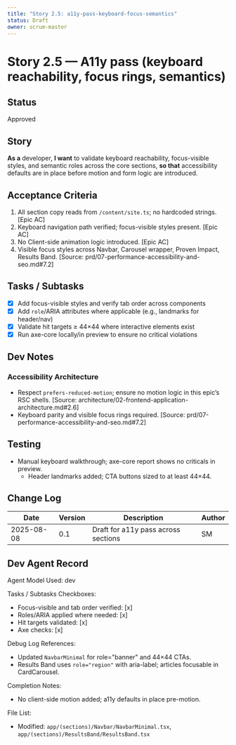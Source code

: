 ```yaml
---
title: "Story 2.5: a11y-pass-keyboard-focus-semantics"
status: Draft
owner: scrum-master
---
```


# Story 2.5 — A11y pass (keyboard reachability, focus rings, semantics)

## Status
Approved

## Story
**As a** developer,
**I want** to validate keyboard reachability, focus-visible styles, and semantic roles across the core sections,
**so that** accessibility defaults are in place before motion and form logic are introduced.

## Acceptance Criteria
1. All section copy reads from `/content/site.ts`; no hardcoded strings. [Epic AC]
2. Keyboard navigation path verified; focus-visible styles present. [Epic AC]
3. No Client-side animation logic introduced. [Epic AC]
4. Visible focus styles across Navbar, Carousel wrapper, Proven Impact, Results Band. [Source: prd/07-performance-accessibility-and-seo.md#7.2]

## Tasks / Subtasks
- [x] Add focus-visible styles and verify tab order across components
- [x] Add `role`/ARIA attributes where applicable (e.g., landmarks for header/nav)
- [x] Validate hit targets ≥ 44×44 where interactive elements exist
- [x] Run axe-core locally/in preview to ensure no critical violations

## Dev Notes

### Accessibility Architecture
- Respect `prefers-reduced-motion`; ensure no motion logic in this epic’s RSC shells. [Source: architecture/02-frontend-application-architecture.md#2.6]
- Keyboard parity and visible focus rings required. [Source: prd/07-performance-accessibility-and-seo.md#7.2]

## Testing
- Manual keyboard walkthrough; axe-core report shows no criticals in preview.
  - Header landmarks added; CTA buttons sized to at least 44×44.

## Change Log
| Date       | Version | Description                         | Author |
|------------|---------|-------------------------------------|--------|
| 2025-08-08 | 0.1     | Draft for a11y pass across sections | SM     |

## Dev Agent Record
Agent Model Used: dev

Tasks / Subtasks Checkboxes:
- Focus-visible and tab order verified: [x]
- Roles/ARIA applied where needed: [x]
- Hit targets validated: [x]
- Axe checks: [x]

Debug Log References:
- Updated `NavbarMinimal` for role="banner" and 44×44 CTAs.
- Results Band uses `role="region"` with aria-label; articles focusable in CardCarousel.

Completion Notes:
- No client-side motion added; a11y defaults in place pre-motion.

File List:
- Modified: `app/(sections)/Navbar/NavbarMinimal.tsx`, `app/(sections)/ResultsBand/ResultsBand.tsx`


